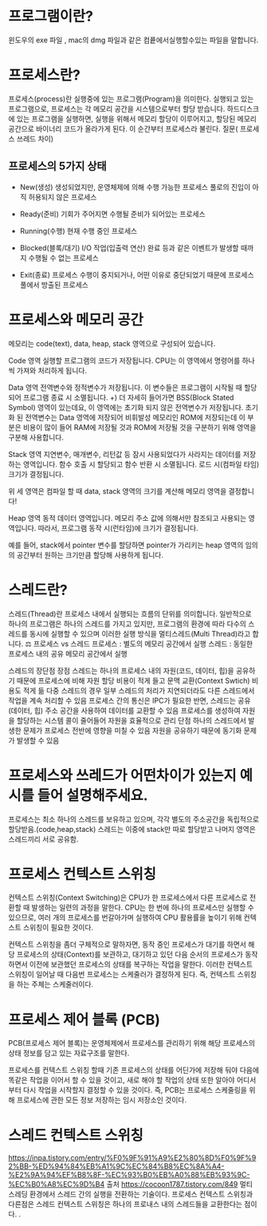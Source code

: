 # 프로그램이란?
윈도우의 exe 파일 , mac의 dmg 파일과 같은 컴픁에서실행할수있는 파일을 말합니다.

# 프로세스란?
프로세스(process)란 실행중에 있는 프로그램(Program)을 의미한다.
실행되고 있는 프로그램으로, 프로세스는 각 메모리 공간을 시스템으로부터 할당 받습니다.
하드디스크에 있는 프로그램을 실행하면, 실행을 위해서 메모리 할당이 이루어지고, 할당된 메모리 공간으로 바이너리 코드가 올라가게 된다. 이 순간부터 프로세스라 불린다. 
질문( 프로세스 쓰레드 차이) 

  ## 프로세스의 5가지 상태
  - New(생성)
  생성되었지만, 운영체제에 의해 수행 가능한 프로세스 풀로의 진입이 아직 허용되지 않은 프로세스
  
  - Ready(준비)
  기회가 주어지면 수행될 준비가 되어있는 프로세스
  
  - Running(수행)
  현재 수행 중인 프로세스
  
  - Blocked(블록/대기)
  I/O 작업(입출력 연산) 완료 등과 같은 이벤트가 발생할 때까지 수행될 수 없는 프로세스
  
  - Exit(종료)
  프로세스 수행이 중지되거나, 어떤 이유로 중단되었기 때문에 프로세스 풀에서 방출된 프로세스

# 프로세스와 메모리 공간
메모리는 code(text), data, heap, stack 영역으로 구성되어 있습니다.

Code 영역
실행할 프로그램의 코드가 저장됩니다. CPU는 이 영역에서 명령어를 하나씩 가져와 처리하게 됩니다.

Data 영역
전역변수와 정적변수가 저장됩니다. 이 변수들은 프로그램이 시작될 때 할당되어 프로그램 종료 시 소멸됩니다.
+) 더 자세히 들어가면 BSS(Block Stated Symbol) 영역이 있는데요, 이 영역에는 초기화 되지 않은 전역변수가 저장됩니다. 초기화 된 전역변수는 Data 영역에 저장되어 비휘발성 메모리인 ROM에 저장되는데 이 부분은 비용이 많이 들어 RAM에 저장될 것과 ROM에 저장될 것을 구분하기 위해 영역을 구분해 사용합니다.

Stack 영역
지연변수, 매개변수, 리턴값 등 잠시 사용되었다가 사라지는 데이터를 저장하는 영역입니다. 함수 호출 시 할당되고 함수 반환 시 소멸됩니다. 로드 시(컴파일 타임) 크기가 결정됩니다.

위 세 영역은 컴파일 할 때 data, stack 영역의 크기를 계산해 메모리 영역을 결정합니다!

Heap 영역
동적 데이터 영역입니다. 메모리 주소 값에 의해서만 참조되고 사용되는 영역입니다. 따라서, 프로그램 동작 시(런타임)에 크기가 결정됩니다.

예를 들어, stack에서 pointer 변수를 할당하면 pointer가 가리키는 heap 영역의 임의의 공간부터 원하는 크기만큼 할당해 사용하게 됩니다.

# 스레드란?
스레드(Thread)란 프로세스 내에서 실행되는 흐름의 단위를 의미합니다.
일반적으로 하나의 프로그램은 하나의 스레드를 가지고 있지만, 프로그램의 환경에 따라 다수의 스레드를 동시에 실행할 수 있으며 이러한 실행 방식을 멀티스레드(Multi Thread)라고 합니다.
⚖️ 프로세스 vs 스레드
프로세스 : 별도의 메모리 공간에서 실행
스레드 : 동일한 프로세스 내의 공유 메모리 공간에서 실행

스레드의 장단점
장점
스레드는 하나의 프로세스 내의 자원(코드, 데이터, 힙)을 공유하기 때문에 프로세스에 비해 자원 할당 비용이 적게 들고 문맥 교환(Context Swtich) 비용도 적게 듦
다중 스레드의 경우 일부 스레드의 처리가 지연되더라도 다른 스레드에서 작업을 계속 처리할 수 있음
프로세스 간의 통신은 IPC가 필요한 반면, 스레드는 공유(데이터, 힙) 주소 공간을 사용하여 데이터를 교환할 수 있음
프로세스를 생성하여 자원을 할당하는 시스템 콜이 줄어들어 자원을 효율적으로 관리
단점
하나의 스레드에서 발생한 문제가 프로세스 전반에 영향을 미칠 수 있음
자원을 공유하기 때문에 동기화 문제가 발생할 수 있음


# 프로세스와 쓰레드가 어떤차이가 있는지 예시를 들어 설명해주세요.
프로세스는 최소 하나의 스레드를 보유하고 있으며, 각각 별도의 주소공간을 독립적으로 할당받음.(code,heap,stack)
스레드는 이중에 stack만 따로 할당받고 나머지 영역은 스레드끼리 서로 공유함.


# 프로세스 컨텍스트 스위칭
컨텍스트 스위칭(Context Switching)은 CPU가 한 프로세스에서 다른 프로세스로 전환할 때 발생하는 일련의 과정을 말한다. 
CPU는 한 번에 하나의 프로세스만 실행할 수 있으므로, 여러 개의 프로세스를 번갈아가며 실행하여 CPU 활용률을 높이기 위해 컨텍스트 스위칭이 필요한 것이다.

컨텍스트 스위칭을 좀더 구체적으로 말하자면, 동작 중인 프로세스가 대기를 하면서 해당 프로세스의 상태(Context)를 보관하고, 대기하고 있던 다음 순서의 프로세스가 동작하면서 이전에 보관했던 프로세스의 상태를 복구하는 작업을 말한다. 이러한 컨텍스트 스위칭이 일어날 때 다음번 프로세스는 스케줄러가 결정하게 된다. 즉, 컨텍스트 스위칭을 하는 주체는 스케줄러이다.

# 프로세스 제어 블록 (PCB)
PCB(프로세스 제어 블록)는 운영체제에서 프로세스를 관리하기 위해 해당 프로세스의 상태 정보를 담고 있는 자료구조를 말한다.

프로세스를 컨텍스트 스위칭 할때 기존 프로세스의 상태를 어딘가에 저장해 둬야 다음에 똑같은 작업을 이어서 할 수 있을 것이고, 새로 해야 할 작업의 상태 또한 알아야 어디서부터 다시 작업을 시작할지 결정할 수 있을 것이다. 즉, PCB는 프로세스 스케줄링을 위해 프로세스에 관한 모든 정보 저장하는 임시 저장소인 것이다.

# 스레드 컨텍스트 스위칭 


https://inpa.tistory.com/entry/%F0%9F%91%A9%E2%80%8D%F0%9F%92%BB-%ED%94%84%EB%A1%9C%EC%84%B8%EC%8A%A4-%E2%9A%94%EF%B8%8F-%EC%93%B0%EB%A0%88%EB%93%9C-%EC%B0%A8%EC%9D%B4
출처 https://cocoon1787.tistory.com/849
 멀티 스레딩 환경에서 스레드 간의 실행을 전환하는 기술이다. 프로세스 컨텍스트 스위칭과 다른점은 스레드 컨텍스트 스위칭은 하나의 프로내스 내의 스레드들을 교환한다는 점이다.
.

